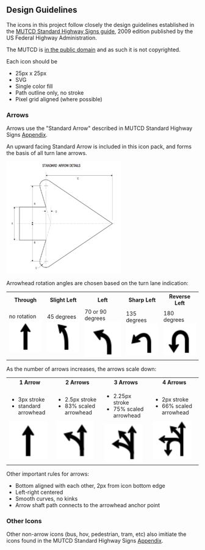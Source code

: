 ## Design Guidelines

The icons in this project follow closely the design guidelines established in the
[MUTCD Standard Highway Signs guide](http://mutcd.fhwa.dot.gov/ser-shs_millennium.htm),
2009 edition published by the US Federal Highway Administration.

The MUTCD is [in the public domain](http://mutcd.fhwa.dot.gov/knowledge/faqs/faq_general.htm#printq5)
and as such it is not copyrighted.

Each icon should be

* 25px x 25px
* SVG
* Single color fill
* Path outline only, no stroke
* Pixel grid aligned (where possible)

### Arrows

Arrows use the "Standard Arrow" described in MUTCD Standard Highway Signs
[Appendix](http://mutcd.fhwa.dot.gov/ser-shs_millennium.htm).

An upward facing Standard Arrow is included in this icon pack, and forms the basis of all turn
lane arrows.

<img alt='Standard Arrow' width='300px' src='docs/standard_arrow.png'/>


Arrowhead rotation angles are chosen based on the turn lane indication:

<table>
<tr>
    <th>Through</th>
    <th>Slight Left</th>
    <th>Left</th>
    <th>Sharp Left</th>
    <th>Reverse Left</th>
</tr>
<tr>
    <td>no rotation<br/>
        <img alt='Through' width='100px' src='docs/through.svg'/>
    </td>
    <td>45 degrees<br/>
        <img alt='Slight Left' width='100px' src='docs/slight_left.svg'/>
    </td>
    <td>70 or 90 degrees<br/>
        <img alt='Left' width='100px' src='docs/left.svg'/>
    </td>
    <td>135 degrees<br/>
        <img alt='Sharp Left' width='100px' src='docs/sharp_left.svg'/>
    </td>
    <td>180 degrees<br/>
        <img alt='Reverse Left' width='100px' src='docs/reverse_left.svg'/>
    </td>
</tr>
</table>

As the number of arrows increases, the arrows scale down:

<table>
<tr>
    <th>1 Arrow</th>
    <th>2 Arrows</th>
    <th>3 Arrows</th>
    <th>4 Arrows</th>
</tr>
<tr>
    <td>
        <ul><li>3px stroke</li><li>standard arrowhead</li></ul>
        <img alt='Through' width='100px' src='docs/through.svg'/>
    </td>
    <td>
        <ul><li>2.5px stroke</li><li>83% scaled arrowhead</li></ul>
        <img alt='Left, Through' width='100px' src='docs/left-through.svg'/>
    </td>
    <td>
        <ul><li>2.25px stroke</li><li>75% scaled arrowhead</li></ul>
        <img alt='Left, Slight Left, Through' width='100px' src='docs/left-slight_left-through.svg'/>
    </td>
    <td>
        <ul><li>2px stroke</li><li>66% scaled arrowhead</li></ul>
        <img alt='Reverse Left, Left, Slight Left, Through' width='100px' src='docs/reverse_left-left-slight_left-through.svg'/>
    </td>
</tr>
</table>


Other important rules for arrows:
* Bottom aligned with each other, 2px from icon bottom edge
* Left-right centered
* Smooth curves, no kinks
* Arrow shaft path connects to the arrowhead anchor point


### Other Icons

Other non-arrow icons (bus, hov, pedestrian, tram, etc) also imitiate the icons found
in the MUTCD Standard Highway Signs [Appendix](http://mutcd.fhwa.dot.gov/ser-shs_millennium.htm).
